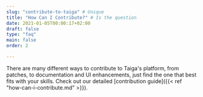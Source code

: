 ```yaml
---
slug: "contribute-to-taiga" # Unique
title: "How Can I Contribute?" # Is the question
date: 2021-01-05T00:00:17+02:00
draft: false
type: "faq"
main: false
order: 2

---
```


There are many different ways to contribute to Taiga's platform, from patches, to documentation and UI enhancements, just find the one that best fits with your skills. Check out our detailed [contribution guide]({{< ref "how-can-i-contribute.md" >}}).
